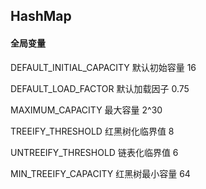 ## HashMap

#### 全局变量

DEFAULT_INITIAL_CAPACITY 默认初始容量 16

DEFAULT_LOAD_FACTOR 默认加载因子 0.75

MAXIMUM_CAPACITY 最大容量 2^30

TREEIFY_THRESHOLD 红黑树化临界值 8

UNTREEIFY_THRESHOLD 链表化临界值 6

MIN_TREEIFY_CAPACITY 红黑树最小容量 64

